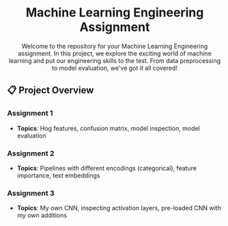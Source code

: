 <h1 align="center">Machine Learning Engineering Assignment</h1>

<p align="center">Welcome to the repository for your Machine Learning Engineering assignment. In this project, we explore the exciting world of machine learning and put our engineering skills to the test. From data preprocessing to model evaluation, we've got it all covered!</p>

## 📋 Project Overview

### Assignment 1
- **Topics**: Hog features, confusion matrix, model inspection, model evaluation

### Assignment 2
- **Topics**: Pipelines with different encodings (categorical), feature importance, text embeddings

### Assignment 3
- **Topics**: My own CNN, inspecting activation layers, pre-loaded CNN with my own additions








